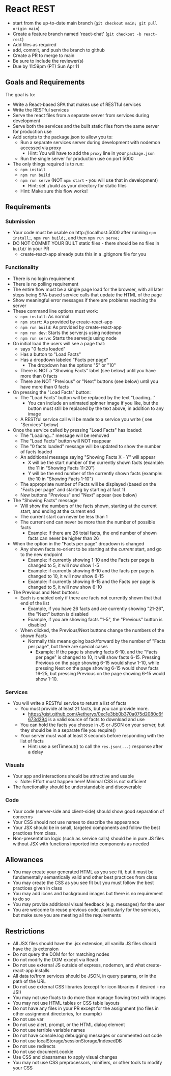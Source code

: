 # React REST 

* start from the up-to-date main branch (`git checkout main; git pull origin main`)
* Create a feature branch named 'react-chat' (`git checkout -b react-rest`)
* Add files as required
* add, commit, and push the branch to github
* Create a PR to merge to main
* Be sure to include the reviewer(s)
* Due by 11:59pm (PT) Sun Apr 11

## Goals and Requirements

The goal is to:
* Write a React-based SPA that makes use of RESTful services
* Write the RESTful services
* Serve the react files from a separate server from services during development
* Serve both the services and the built static files from the same server for production use
* Add scripts to the package.json to allow you to:
  - Run a separate services server during development with nodemon accessed via proxy
    - Hint: You will have to add the `proxy` line in your `package.json`
  - Run the single server for production use on port 5000
* The only things required is to run:
  - `npm install`
  - `npm run build`
  - `npm run serve` (NOT `npm start` - you will use that in development)
    - Hint: set ./build as your directory for static files
  - Hint: Make sure this flow works!

## Requirements

### Submission
- Your code must be usable on http://localhost:5000 after running `npm install;`, `npm run build;`, and then `npm run serve;` 
- DO NOT COMMIT YOUR BUILT static files - there should be no files in `build/` in your PR
  - create-react-app already puts this in a .gitignore file for you

### Functionality
- There is no login requirement
- There is no polling requirement
- The entire flow must be a single page load for the browser, with all later steps being SPA-based service calls that update the HTML of the page
- Show meaningful error messages if there are problems reaching the server
- These command line options must work:
  - `npm install`: As normal
  - `npm start`: As provided by create-react-app
  - `npm run build`: As provided by create-react-app
  - `npm run dev`: Starts the server.js using nodemon
  - `npm run serve`: Starts the server.js using node
- On initial load the users will see a page that:
  - says "0 facts loaded" 
  - Has a button to "Load Facts"
  - Has a dropdown labeled "Facts per page"
    - The dropdown has the options "5" or "10"
  - There is NOT a "Showing Facts" label (see below) until you have more than 0 facts
  - There are NOT "Previous" or "Next" buttons (see below) until you have more than 0 facts
- On pressing the "Load Facts" button:
  - The "Load Facts" button will be replaced by the text "Loading..."
    - You can include an animated spinner image if you like, but the button must still be replaced by the text above, in addition to any image
  - A RESTful service call will be made to a service you write ( see "Services" below)
- Once the service called by pressing "Load Facts" has loaded:
  - The "Loading..." message will be removed  
  - The "Load Facts" button will NOT reappear
  - The "0 facts loaded" message will be updated to show the number of facts loaded
  - An additional message saying "Showing Facts X - Y" will appear
    - X will be the start number of the currently shown facts (example: the 11 in "Showing Facts 11-20")
    - Y will be the end number of the currently shown facts (example: the 10 in "Showing Facts 1-10")
  - The appropriate number of Facts will be displayed (based on the "Facts per page" and starting by starting at fact 1)
  - New buttons "Previous" and "Next" appear (see below)
- The "Showing Facts" message
  - Will show the numbers of the facts shown, starting at the current start, and ending at the current end
  - The current start can never be less than 1
  - The current end can never be more than the number of possible facts
    - Example: If there are 26 total facts, the end number of shown facts can never be higher than 26
- When the option in the "Facts per page" dropdown is changed
  - Any shown facts re-orient to be starting at the _current_ start, and go to the new endpoint
    - Example: if currently showing 1-10 and the Facts per page is changed to 5, it will now show 1-5
    - Example: if currently showing 6-10 and the facts per page is changed to 10, it will now show 6-15
    - Example: if currently showing 6-15 and the Facts per page is changed to 5, it will now show 6-10
- The Previous and Next buttons:
  - Each is enabled only if there are facts not currently shown that that end of the list
    - Example, if you have 26 facts and are currently showing "21-26", the "Next" button is disabled
    - Example, if you are showing facts "1-5", the "Previous" button is disabled
  - When clicked, the Previous/Next buttons change the numbers of the shown Facts
    - Normally this means going back/forward by the number of "Facts per page", but there are special cases
      - Example: If the page is showing facts 6-10, and the "Facts per page" is changed to 10, it will show facts 6-15.  Pressing Previous on the page showing 6-15 would show 1-10, while pressing Next on the page showing 6-15 would show facts 16-25, but pressing Previous on the page showing 6-15 would show 1-10. 

### Services
- You will write a RESTful service to return a list of facts
  - You must provide at least 21 facts, but you can provide more.
    - https://gist.github.com/Aetheryx/0ec1e3bb0b370a075d2080c6f673d294 is a valid source of facts to download and use
  - You can hold the facts you choose in JS or JSON on your server, but they should be in a separate file you require()
  - Your server must wait at least 3 seconds before responding with the list of facts
    - Hint: use a setTimeout() to call the `res.json(...)` response after a delay

### Visuals

* Your app and interactions should be attractive and usable
  - Note: Effort must happen here!  Minimal CSS is not sufficient
* The functionality should be understandable and discoverable

### Code
* Your code (server-side and client-side) should show good separation of concerns
* Your CSS should not use names to describe the appearance
* Your JSX should be in small, targeted components and follow the best practices from class.
* Non-presentation logic (such as service calls) should be in pure JS files without JSX with functions imported into components as needed

## Allowances
* You may create your generated HTML as you see fit, but it must be fundamentally semantically valid and other best practices from class
* You may create the CSS as you see fit but you must follow the best practices given in class
* You may add icons and background images but there is no requirement to do so
* You may provide additional visual feedback (e.g. messages) for the user
* You are welcome to reuse previous code, particularly for the services, but make sure you are meeting all the requirements

## Restrictions
* All JSX files should have the .jsx extension, all vanilla JS files should have the .js extension
* Do not query the DOM for for matching nodes
* Do not modify the DOM except via React
* Do not use external JS outside of express, nodemon, and what create-react-app installs
* All data to/from services should be JSON, in query params, or in the path of the URL
* Do not use external CSS libraries (except for icon libraries if desired - no JS!)
* You may not use floats to do more than manage flowing text with images
* You may not use HTML tables or CSS table layouts
* Do not have any files in your PR except for the assignment (no files in other assignment directories, for example)
* Do not use var
* Do not use alert, prompt, or the HTML dialog element
* Do not use terrible variable names
* Do not have console.log debugging messages or commented out code
* Do not use localStorage/sessionStorage/IndexedDB
* Do not use redirects
* Do not use document.cookie
* Use CSS and classnames to apply visual changes
* You may not use CSS preprocessors, minifiers, or other tools to modify your CSS
